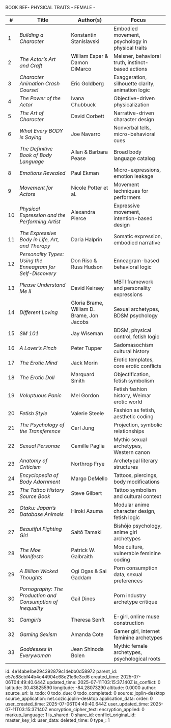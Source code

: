 BOOK REF- PHYSICAL TRAITS - FEMALE - 

| #  | **Title**                                                   | **Author(s)**                              | **Focus**                                         |
| -- | ----------------------------------------------------------- | ------------------------------------------ | ------------------------------------------------- |
| 1  | *Building a Character*                                      | Konstantin Stanislavski                    | Embodied movement, psychology in physical traits  |
| 2  | *The Actor’s Art and Craft*                                 | William Esper & Damon DiMarco              | Meisner, behavioral truth, instinct-based actions |
| 3  | *Character Animation Crash Course!*                         | Eric Goldberg                              | Exaggeration, silhouette clarity, animation logic |
| 4  | *The Power of the Actor*                                    | Ivana Chubbuck                             | Objective-driven physicalization                  |
| 5  | *The Art of Character*                                      | David Corbett                              | Narrative-driven character design                 |
| 6  | *What Every BODY is Saying*                                 | Joe Navarro                                | Nonverbal tells, micro-behavioral cues            |
| 7  | *The Definitive Book of Body Language*                      | Allan & Barbara Pease                      | Broad body language catalog                       |
| 8  | *Emotions Revealed*                                         | Paul Ekman                                 | Micro-expressions, emotion leakage                |
| 9  | *Movement for Actors*                                       | Nicole Potter et al.                       | Movement techniques for performers                |
| 10 | *Physical Expression and the Performing Artist*             | Alexandra Pierce                           | Expressive movement, intention-based design       |
| 11 | *The Expressive Body in Life, Art, and Therapy*             | Daria Halprin                              | Somatic expression, embodied narrative            |
| 12 | *Personality Types: Using the Enneagram for Self-Discovery* | Don Riso & Russ Hudson                     | Enneagram-based behavioral logic                  |
| 13 | *Please Understand Me II*                                   | David Keirsey                              | MBTI framework and personality expressions        |
| 14 | *Different Loving*                                          | Gloria Brame, William D. Brame, Jon Jacobs | Sexual archetypes, BDSM psychology                |
| 15 | *SM 101*                                                    | Jay Wiseman                                | BDSM, physical control, fetish logic              |
| 16 | *A Lover’s Pinch*                                           | Peter Tupper                               | Sadomasochism cultural history                    |
| 17 | *The Erotic Mind*                                           | Jack Morin                                 | Erotic templates, core erotic conflicts           |
| 18 | *The Erotic Doll*                                           | Marquard Smith                             | Objectification, fetish symbolism                 |
| 19 | *Voluptuous Panic*                                          | Mel Gordon                                 | Fetish fashion history, Weimar erotic world       |
| 20 | *Fetish Style*                                              | Valerie Steele                             | Fashion as fetish, aesthetic coding               |
| 21 | *The Psychology of the Transference*                        | Carl Jung                                  | Projection, symbolic relationships                |
| 22 | *Sexual Personae*                                           | Camille Paglia                             | Mythic sexual archetypes, Western canon           |
| 23 | *Anatomy of Criticism*                                      | Northrop Frye                              | Archetypal literary structures                    |
| 24 | *Encyclopedia of Body Adornment*                            | Margo DeMello                              | Tattoos, piercings, body modifications            |
| 25 | *The Tattoo History Source Book*                            | Steve Gilbert                              | Tattoo symbolism and cultural context             |
| 26 | *Otaku: Japan’s Database Animals*                           | Hiroki Azuma                               | Modular anime character design, fetish logic      |
| 27 | *Beautiful Fighting Girl*                                   | Saitō Tamaki                               | Bishōjo psychology, anime girl archetypes         |
| 28 | *The Moe Manifesto*                                         | Patrick W. Galbraith                       | Moe culture, vulnerable feminine coding           |
| 29 | *A Billion Wicked Thoughts*                                 | Ogi Ogas & Sai Gaddam                      | Porn consumption data, sexual preferences         |
| 30 | *Pornography: The Production and Consumption of Inequality* | Gail Dines                                 | Porn industry archetype critique                  |
| 31 | *Camgirls*                                                  | Theresa Senft                              | E-girl, online muse construction                  |
| 32 | *Gaming Sexism*                                             | Amanda Cote                                | Gamer girl, internet feminine archetypes          |
| 33 | *Goddesses in Everywoman*                                   | Jean Shinoda Bolen                         | Mythic female archetypes, psychological roots     |


id: 4e14abe1be294392879c14ebb0d58972
parent_id: e57e88cbf44b4c44904c68e21e6e3cd6
created_time: 2025-07-06T04:49:40.644Z
updated_time: 2025-07-11T03:15:37.140Z
is_conflict: 0
latitude: 30.43825590
longitude: -84.28073290
altitude: 0.0000
author: 
source_url: 
is_todo: 0
todo_due: 0
todo_completed: 0
source: joplin-desktop
source_application: net.cozic.joplin-desktop
application_data: 
order: 0
user_created_time: 2025-07-06T04:49:40.644Z
user_updated_time: 2025-07-11T03:15:37.140Z
encryption_cipher_text: 
encryption_applied: 0
markup_language: 1
is_shared: 0
share_id: 
conflict_original_id: 
master_key_id: 
user_data: 
deleted_time: 0
type_: 1